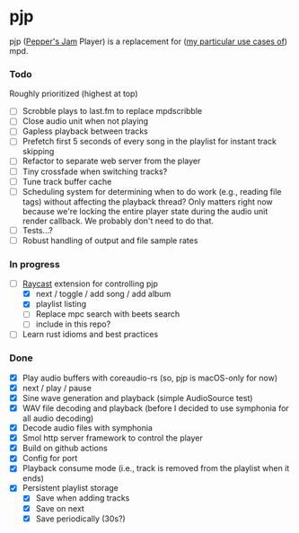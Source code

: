 # pjp

pjp ([Pepper's Jam][pj] Player) is a replacement for ([my particular use cases of][use-cases]) mpd.

[pj]: https://peppersjam.com
[use-cases]: http://ssrubin.com/posts/music-library-with-mpd-ncmpcpp-beets.html

### Todo

Roughly prioritized (highest at top)

- [ ] Scrobble plays to last.fm to replace mpdscribble
- [ ] Close audio unit when not playing
- [ ] Gapless playback between tracks
- [ ] Prefetch first 5 seconds of every song in the playlist for instant track skipping
- [ ] Refactor to separate web server from the player
- [ ] Tiny crossfade when switching tracks?
- [ ] Tune track buffer cache
- [ ] Scheduling system for determining when to do work (e.g., reading file tags) without affecting the playback thread? Only matters right now because we're locking the entire player state during the audio unit render callback. We probably don't need to do that.
- [ ] Tests...?
- [ ] Robust handling of output and file sample rates

### In progress

- [ ] [Raycast](https://www.raycast.com/) extension for controlling pjp
  - [x] next / toggle / add song / add album
  - [x] playlist listing
  - [ ] Replace mpc search with beets search
  - [ ] include in this repo?
- [ ] Learn rust idioms and best practices

### Done

- [x] Play audio buffers with coreaudio-rs (so, pjp is macOS-only for now)
- [x] next / play / pause
- [x] Sine wave generation and playback (simple AudioSource test)
- [x] WAV file decoding and playback (before I decided to use symphonia for all audio decoding)
- [x] Decode audio files with symphonia
- [x] Smol http server framework to control the player
- [x] Build on github actions
- [x] Config for port
- [x] Playback consume mode (i.e., track is removed from the playlist when it ends)
- [x] Persistent playlist storage
  - [x] Save when adding tracks
  - [x] Save on next
  - [x] Save periodically (30s?)
